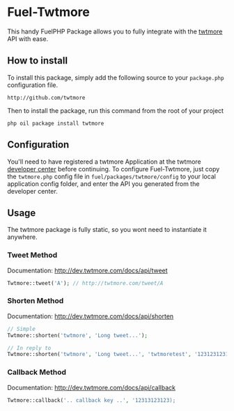 # Fuel-Twtmore
This handy FuelPHP Package allows you to fully integrate with the [twtmore](http://twtmore.com) API with ease.

## How to install
To install this package, simply add the following source to your `package.php` configuration file.

    http://github.com/twtmore

Then to install the package, run this command from the root of your project

    php oil package install twtmore

## Configuration
You'll need to have registered a twtmore Application at the twtmore [developer center](http://dev.twtmore.com/) before continuing.
To configure Fuel-Twtmore, just copy the `twtmore.php` config file in `fuel/packages/twtmore/config` to your local application config folder, and enter the API you generated from the developer center.

## Usage
The twtmore package is fully static, so you wont need to instantiate it anywhere.

### Tweet Method
Documentation: http://dev.twtmore.com/docs/api/tweet

```php
Twtmore::tweet('A'); // http://twtmore.com/tweet/A
```

### Shorten Method
Documentation: http://dev.twtmore.com/docs/api/shorten

```php
// Simple
Twtmore::shorten('twtmore', 'Long tweet...');

// In reply to
Twtmore::shorten('twtmore', 'Long tweet...', 'twtmoretest', '123123123123');
```

### Callback Method
Documentation: http://dev.twtmore.com/docs/api/callback

```php
Twtmore::callback('.. callback key ..', '12313123123);
```
